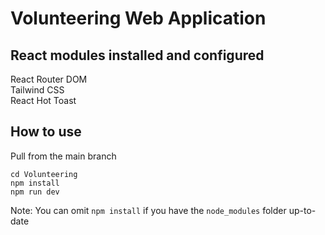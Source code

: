 # Volunteering Web Application

## React modules installed and configured
React Router DOM  
Tailwind CSS  
React Hot Toast  

## How to use
Pull from the main branch
```
cd Volunteering
npm install
npm run dev
```
Note: You can omit `npm install` if you have the `node_modules` folder up-to-date
